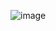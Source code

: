 ![image](https://github.com/patidar-pawan/training_assignment/assets/116065145/6127e458-c89e-4010-a8f4-4e4ae5989916)
